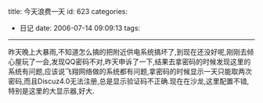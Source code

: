 title: 今天浪费一天
id: 623
categories:
  - 日记
date: 2006-07-14 09:09:13
tags:
---

昨天晚上大暴雨,不知道怎么搞的把附近供电系统搞坏了,到现在还没好呢,刚刚去倾心屋玩了一会,发现QQ密码不对,昨天申诉了一下,结果去拿密码的时候发现这里的系统有问题,应该说飞翔网络做的系统都有问题,拿密码的时候显示一天只能取两次密码,而且Discuz4.0无法注册,总是显示验证码不正确.现在在沙龙,这里配置不错,特别是这里的大显示器,好大.